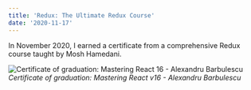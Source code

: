 ```yaml
---
title: 'Redux: The Ultimate Redux Course'
date: '2020-11-17'
---
```


In November 2020, I earned a certificate from a comprehensive Redux course taught by Mosh Hamedani.

![Certificate of graduation: Mastering React 16 - Alexandru Barbulescu](/images/certifications/redux/the-ultimate-redux-course.png)
_Certificate of graduation: Mastering React v16 - Alexandru Barbulescu_
